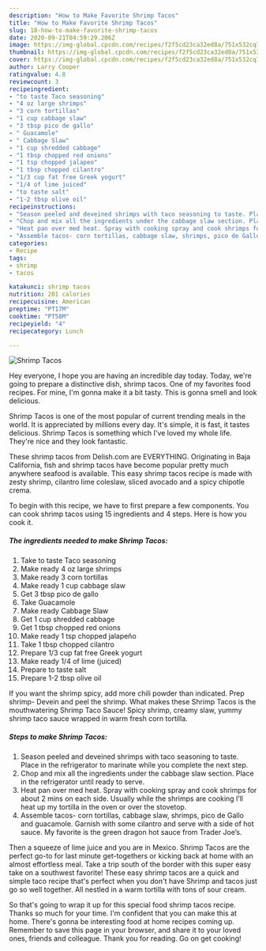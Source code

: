 ```yaml
---
description: "How to Make Favorite Shrimp Tacos"
title: "How to Make Favorite Shrimp Tacos"
slug: 18-how-to-make-favorite-shrimp-tacos
date: 2020-09-21T04:59:29.206Z
image: https://img-global.cpcdn.com/recipes/f2f5cd23ca32ed8a/751x532cq70/shrimp-tacos-recipe-main-photo.jpg
thumbnail: https://img-global.cpcdn.com/recipes/f2f5cd23ca32ed8a/751x532cq70/shrimp-tacos-recipe-main-photo.jpg
cover: https://img-global.cpcdn.com/recipes/f2f5cd23ca32ed8a/751x532cq70/shrimp-tacos-recipe-main-photo.jpg
author: Larry Cooper
ratingvalue: 4.8
reviewcount: 3
recipeingredient:
- "to taste Taco seasoning"
- "4 oz large shrimps"
- "3 corn tortillas"
- "1 cup cabbage slaw"
- "3 tbsp pico de gallo"
- " Guacamole"
- " Cabbage Slaw"
- "1 cup shredded cabbage"
- "1 tbsp chopped red onions"
- "1 tsp chopped jalapeo"
- "1 tbsp chopped cilantro"
- "1/3 cup fat free Greek yogurt"
- "1/4 of lime juiced"
- "to taste salt"
- "1-2 tbsp olive oil"
recipeinstructions:
- "Season peeled and deveined shrimps with taco seasoning to taste. Place in the refrigerator to marinate while you complete the next step."
- "Chop and mix all the ingredients under the cabbage slaw section. Place in the refrigerator until ready to serve."
- "Heat pan over med heat. Spray with cooking spray and cook shrimps for about 2 mins on each side. Usually while the shrimps are cooking I’ll heat up my tortilla in the oven or over the stovetop."
- "Assemble tacos- corn tortillas, cabbage slaw, shrimps, pico de Gallo and guacamole. Garnish with some cilantro and serve with a side of hot sauce. My favorite is the green dragon hot sauce from Trader Joe’s."
categories:
- Recipe
tags:
- shrimp
- tacos

katakunci: shrimp tacos 
nutrition: 201 calories
recipecuisine: American
preptime: "PT17M"
cooktime: "PT58M"
recipeyield: "4"
recipecategory: Lunch

---
```



![Shrimp Tacos](https://img-global.cpcdn.com/recipes/f2f5cd23ca32ed8a/751x532cq70/shrimp-tacos-recipe-main-photo.jpg)

Hey everyone, I hope you are having an incredible day today. Today, we're going to prepare a distinctive dish, shrimp tacos. One of my favorites food recipes. For mine, I'm gonna make it a bit tasty. This is gonna smell and look delicious.

Shrimp Tacos is one of the most popular of current trending meals in the world. It is appreciated by millions every day. It's simple, it is fast, it tastes delicious. Shrimp Tacos is something which I've loved my whole life. They're nice and they look fantastic.

These shrimp tacos from Delish.com are EVERYTHING. Originating in Baja California, fish and shrimp tacos have become popular pretty much anywhere seafood is available. This easy shrimp tacos recipe is made with zesty shrimp, cilantro lime coleslaw, sliced avocado and a spicy chipotle crema.


To begin with this recipe, we have to first prepare a few components. You can cook shrimp tacos using 15 ingredients and 4 steps. Here is how you cook it.

<!--inarticleads1-->

##### The ingredients needed to make Shrimp Tacos:

1. Take to taste Taco seasoning
1. Make ready 4 oz large shrimps
1. Make ready 3 corn tortillas
1. Make ready 1 cup cabbage slaw
1. Get 3 tbsp pico de gallo
1. Take  Guacamole
1. Make ready  Cabbage Slaw
1. Get 1 cup shredded cabbage
1. Get 1 tbsp chopped red onions
1. Make ready 1 tsp chopped jalapeño
1. Take 1 tbsp chopped cilantro
1. Prepare 1/3 cup fat free Greek yogurt
1. Make ready 1/4 of lime (juiced)
1. Prepare to taste salt
1. Prepare 1-2 tbsp olive oil


If you want the shrimp spicy, add more chili powder than indicated. Prep shrimp- Devein and peel the shrimp. What makes these Shrimp Tacos is the mouthwatering Shrimp Taco Sauce! Spicy shrimp, creamy slaw, yummy shrimp taco sauce wrapped in warm fresh corn tortilla. 

<!--inarticleads2-->

##### Steps to make Shrimp Tacos:

1. Season peeled and deveined shrimps with taco seasoning to taste. Place in the refrigerator to marinate while you complete the next step.
1. Chop and mix all the ingredients under the cabbage slaw section. Place in the refrigerator until ready to serve.
1. Heat pan over med heat. Spray with cooking spray and cook shrimps for about 2 mins on each side. Usually while the shrimps are cooking I’ll heat up my tortilla in the oven or over the stovetop.
1. Assemble tacos- corn tortillas, cabbage slaw, shrimps, pico de Gallo and guacamole. Garnish with some cilantro and serve with a side of hot sauce. My favorite is the green dragon hot sauce from Trader Joe’s.


Then a squeeze of lime juice and you are in Mexico. Shrimp Tacos are the perfect go-to for last minute get-togethers or kicking back at home with an almost effortless meal. Take a trip south of the border with this super easy take on a southwest favorite! These easy shrimp tacos are a quick and simple taco recipe that&#39;s perfect when you don&#39;t have Shrimp and tacos just go so well together. All nestled in a warm tortilla with tons of sour cream. 

So that's going to wrap it up for this special food shrimp tacos recipe. Thanks so much for your time. I'm confident that you can make this at home. There's gonna be interesting food at home recipes coming up. Remember to save this page in your browser, and share it to your loved ones, friends and colleague. Thank you for reading. Go on get cooking!
